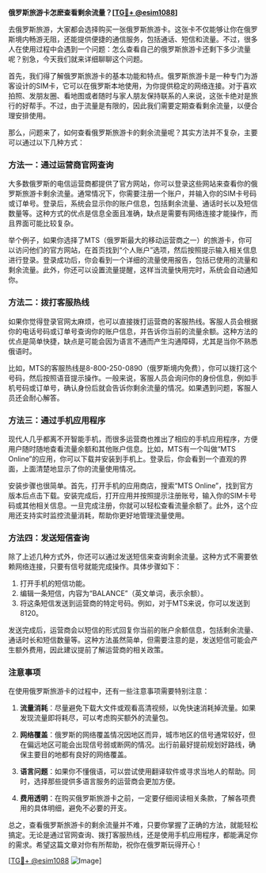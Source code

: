**俄罗斯旅游卡怎麽查看剩余流量？[[TG💪+ @esim1088](https://t.me/s/esim1088)]**

去俄罗斯旅游，大家都会选择购买一张俄罗斯旅游卡。这张卡不仅能够让你在俄罗斯境内畅游无阻，还能提供便捷的通信服务，包括通话、短信和流量。不过，很多人在使用过程中会遇到一个问题：怎么查看自己的俄罗斯旅游卡还剩下多少流量呢？别急，今天我们就来详细聊聊这个问题。

首先，我们得了解俄罗斯旅游卡的基本功能和特点。俄罗斯旅游卡是一种专门为游客设计的SIM卡，它可以在俄罗斯本地使用，为你提供稳定的网络连接。对于喜欢拍照、发朋友圈、看地图或者随时与家人朋友保持联系的人来说，这张卡绝对是旅行的好帮手。不过，由于流量是有限的，因此我们需要定期查看剩余流量，以便合理安排使用。

那么，问题来了，如何查看俄罗斯旅游卡的剩余流量呢？其实方法并不复杂，主要可以通过以下几种方式：

### 方法一：通过运营商官网查询

大多数俄罗斯的电信运营商都提供了官方网站，你可以登录这些网站来查看你的俄罗斯旅游卡剩余流量。通常情况下，你需要注册一个账户，并输入你的SIM卡号码或订单号。登录后，系统会显示你的账户信息，包括剩余流量、通话时长以及短信数量等。这种方式的优点是信息全面且准确，缺点是需要有网络连接才能操作，而且界面可能比较复杂。

举个例子，如果你选择了MTS（俄罗斯最大的移动运营商之一）的旅游卡，你可以访问他们的官方网站，在首页找到“个人账户”选项，然后按照提示输入相关信息进行登录。登录成功后，你会看到一个详细的流量使用报告，包括已使用的流量和剩余流量。此外，你还可以设置流量提醒，这样当流量快用完时，系统会自动通知你。

### 方法二：拨打客服热线

如果你觉得登录官网太麻烦，也可以直接拨打运营商的客服热线。客服人员会根据你的电话号码或订单号查询你的账户信息，并告诉你当前的流量余额。这种方法的优点是简单快捷，缺点是可能会因为语言不通而产生沟通障碍，尤其是当你不熟悉俄语时。

比如，MTS的客服热线是8-800-250-0890（俄罗斯境内免费），你可以拨打这个号码，然后按照语音提示操作。一般来说，客服人员会询问你的身份信息，例如手机号码或订单号，确认身份后就会告诉你剩余流量的情况。如果遇到问题，客服人员还会耐心解答。

### 方法三：通过手机应用程序

现代人几乎都离不开智能手机，而很多运营商也推出了相应的手机应用程序，方便用户随时随地查看流量余额和其他账户信息。比如，MTS有一个叫做“MTS Online”的应用，你可以下载并安装到手机上。登录后，你会看到一个直观的界面，上面清楚地显示了你的流量使用情况。

安装步骤也很简单。首先，打开手机的应用商店，搜索“MTS Online”，找到官方版本后点击下载。安装完成后，打开应用并按照提示注册账号，输入你的SIM卡号码或其他相关信息。一旦完成注册，你就可以轻松查看流量余额了。此外，这个应用还支持实时监控流量消耗，帮助你更好地管理流量使用。

### 方法四：发送短信查询

除了上述几种方式外，你还可以通过发送短信来查询剩余流量。这种方式不需要依赖网络连接，只要有信号就能完成操作。具体步骤如下：

1. 打开手机的短信功能。
2. 编辑一条短信，内容为“BALANCE”（英文单词，表示余额）。
3. 将这条短信发送到运营商的特定号码。例如，对于MTS来说，你可以发送到8120。

发送完成后，运营商会以短信的形式回复你当前的账户余额信息，包括剩余流量、通话时长和短信数量等。这种方法虽然简单，但需要注意的是，发送短信可能会产生额外费用，因此建议提前了解运营商的相关政策。

### 注意事项

在使用俄罗斯旅游卡的过程中，还有一些注意事项需要特别注意：

1. **流量消耗**：尽量避免下载大文件或观看高清视频，以免快速消耗掉流量。如果发现流量即将耗尽，可以考虑购买额外的流量包。

2. **网络覆盖**：俄罗斯的网络覆盖情况因地区而异，城市地区的信号通常较好，但在偏远地区可能会出现信号弱或断网的情况。出行前最好提前规划好路线，确保主要目的地都有良好的网络覆盖。

3. **语言问题**：如果你不懂俄语，可以尝试使用翻译软件或寻求当地人的帮助。同时，选择那些提供多语言服务的运营商会更加方便。

4. **费用透明**：在购买俄罗斯旅游卡之前，一定要仔细阅读相关条款，了解各项费用的具体明细，避免不必要的开支。

总之，查看俄罗斯旅游卡的剩余流量并不难，只要你掌握了正确的方法，就能轻松搞定。无论是通过官网查询、拨打客服热线，还是使用手机应用程序，都能满足你的需求。希望这篇文章对你有所帮助，祝你在俄罗斯玩得开心！

[[TG💪+ @esim1088](https://t.me/s/esim1088) ![Image](https://i.postimg.cc/4NQfJmqS/Snipaste-2025-05-13-00-14-12.png)]